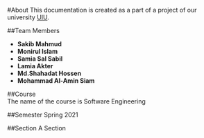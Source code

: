 #About
This documentation is created as a part of a project of our university [UIU](http://www.uiu.ac.bd/).

##Team Members

* **Sakib Mahmud**
* **Monirul Islam**
* **Samia Sal Sabil**
* **Lamia Akter**
* **Md.Shahadat Hossen**
* **Mohammad Al-Amin Siam**


##Course	
The name of the course is Software Engineering

##Semester
Spring 2021

##Section
A Section